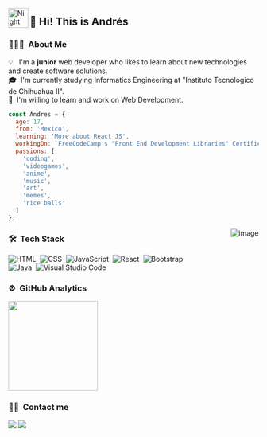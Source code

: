 <img alt="Night Coding" src="./assets/Hand%20Wave.gif" width='40' align="left"/><h2>👋 Hi! This is Andrés</h2>

### 👨🏻‍💻 &nbsp;About Me

💡 &nbsp;&nbsp;I'm a **junior** web developer who likes to learn about new technologies and create software solutions.\
🎓 &nbsp;I'm currently studying Informatics Engineering at "Instituto Tecnologico de Chihuahua II".\
🌱 &nbsp;I'm willing to learn and work on Web Development.

``` js
const Andres = {
  age: 17,
  from: 'Mexico',
  learning: 'More about React JS',
  workingOn: `FreeCodeCamp's "Front End Development Libraries" Certification`,
  passions: [
    'coding',
    'videogames',
    'anime',
    'music',
    'art',
    'memes',
    'rice balls'
  ]
};
```

<img alt="image" src="https://c.tenor.com/fJAoBHWymY4AAAAC/do-not-touch-it-programmer.gif" align="right"/>
  
### 🛠 &nbsp;Tech Stack

![HTML](https://img.shields.io/badge/-HTML-05122A?style=flat&logo=HTML5)&nbsp;
![CSS](https://img.shields.io/badge/-CSS-05122A?style=flat&logo=CSS3&logoColor=1572B6)&nbsp;
![JavaScript](https://img.shields.io/badge/-JavaScript-05122A?style=flat&logo=javascript)&nbsp;
![React](https://img.shields.io/badge/-React-05122A?style=flat&logo=react)&nbsp;
![Bootstrap](https://img.shields.io/badge/-Bootstrap-05122A?style=flat&logo=bootstrap&logoColor=563D7C)\
![Java](https://img.shields.io/badge/-Java-05122A?style=flat&logo=Java&logoColor=FFA518)&nbsp;
![Visual Studio Code](https://img.shields.io/badge/-Visual%20Studio%20Code-05122A?style=flat&logo=visual-studio-code&logoColor=007ACC)&nbsp;
<!-- ![Node.js](https://img.shields.io/badge/-Node.js-05122A?style=flat&logo=node.js)&nbsp; -->
<!-- ![Django](https://img.shields.io/badge/-Django-05122A?style=flat&logo=django&logoColor=092E20)&nbsp; -->
<!-- ![Git](https://img.shields.io/badge/-Git-05122A?style=flat&logo=git)&nbsp; -->
<!-- ![GitHub](https://img.shields.io/badge/-GitHub-05122A?style=flat&logo=github)&nbsp; -->
<!-- ![Markdown](https://img.shields.io/badge/-Markdown-05122A?style=flat&logo=markdown)\ -->
<!-- ![Photoshop](https://img.shields.io/badge/-Photoshop-05122A?style=flat&logo=adobe-photoshop)&nbsp; -->
<!-- ![Python](https://img.shields.io/badge/-Python-05122A?style=flat&logo=python)&nbsp; -->

### ⚙️ &nbsp;GitHub Analytics

<p>
<a href="https://github.com/andresprza">
  <img height="180em" src="https://github-readme-stats-eight-theta.vercel.app/api/top-langs/?username=andresprza&layout=compact&langs_count=8&theme=algolia"/>
</a>
</p>

### 🤝🏻 &nbsp;Contact me

<p>
<!-- <a href="https://www.andresprza.com"><img src="https://img.shields.io/badge/-andresprza.com-3423A6?style=flat&logo=Google-Chrome&logoColor=white"/></a> -->
<a href="https://linkedin.com/in/AVS1508"><img src="https://img.shields.io/badge/-andrespdev-0077B5?style=flat&logo=Linkedin&logoColor=white"/></a>
<a href="mailto:andresprza@gmail.com"><img src="https://img.shields.io/badge/-andresprza@gmail.com-D14836?style=flat&logo=Gmail&logoColor=white"/></a>
</p>
